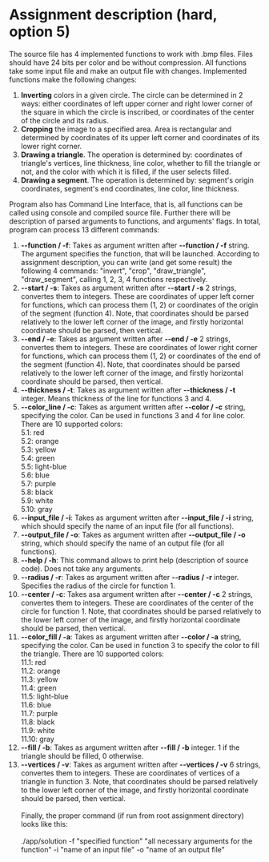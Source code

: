 # Assignment description (hard, option 5)

The source file has 4 implemented functions to work with .bmp files. Files should have 24 bits per color and be without compression. All functions take some input file and make an output file with changes. Implemented functions make the following changes: 

1. **Inverting** colors in a given circle. The circle can be determined in 2 ways: either coordinates of left upper corner and right lower corner of the square in which the circle is inscribed, or coordinates of the center of the circle and its radius.
2. **Cropping** the image to a specified area. Area is rectangular and determined by coordinates of its upper left corner and coordinates of its lower right corner.
3. **Drawing a triangle**. The operation is determined by: coordinates of triangle's vertices, line thickness, line color, whether to fill the triangle or not, and the color with which it is filled, if the user selects filled.
4. **Drawing a segment**. The operation is determined by: segment's origin coordinates, segment's end coordinates, line color, line thickness.

Program also has Command Line Interface, that is, all functions can be called using console and compiled source file. Further there will be description of parsed arguments to functions, and arguments' flags. In total, program can process 13 different commands:
1. **--function / -f**: Takes as argument written after **--function / -f** string. The argument specifies the function, that will be launched. According to assignment description, you can write (and get some result) the following 4 commands: "invert", "crop", "draw_triangle", "draw_segment", calling 1, 2, 3, 4 functions respectively.
2. **--start / -s**: Takes as argument written after **--start / -s** 2 strings, convertes them to integers. These are coordinates of upper left corner for functions, which can process them (1, 2) or coordinates of the origin of the segment (function 4). Note, that coordinates should be parsed relatively to the lower left corner of the image, and firstly horizontal coordinate should be parsed, then vertical.
3. **--end / -e**: Takes as argument written after **--end / -e** 2 strings, convertes them to integers. These are coordinates of lower right corner for functions, which can process them (1, 2) or coordinates of the end of the segment (function 4). Note, that coordinates should be parsed relatively to the lower left corner of the image, and firstly horizontal coordinate should be parsed, then vertical.
4. **--thickness / -t**: Takes as argument written after **--thickness / -t** integer. Means thickness of the line for functions 3 and 4.
5. **--color_line / -c**: Takes as argument written after **--color / -c** string, specifying the color. Can be used in functions 3 and 4 for line color. There are 10 supported colors: \
5.1: red \
5.2: orange \
5.3: yellow \
5.4: green \
5.5: light-blue \
5.6: blue \
5.7: purple \
5.8: black \
5.9: white \
5.10: gray
6. **--input_file / -i**: Takes as argument written after **--input_file / -i** string, which should specify the name of an input file (for all functions).
7. **--output_file / -o**: Takes as argument written after **--output_file / -o** string, which should specify the name of an output file (for all functions).
8. **--help / -h**: This command allows to print help (description of source code). Does not take any arguments.
9. **--radius / -r**: Takes as argument written after **--radius / -r** integer. Specifies the radius of the circle for function 1.
10. **--center / -c**: Takes asa argument written after **--center / -c** 2 strings, convertes them to integers. These are coordinates of the center of the circle for function 1. Note, that coordinates should be parsed relatively to the lower left corner of the image, and firstly horizontal coordinate should be parsed, then vertical.
11. **--color_fill / -a**: Takes as argument written after **--color / -a** string, specifying the color. Can be used in function 3 to specify the color to fill the triangle. There are 10 supported colors: \
11.1: red \
11.2: orange \
11.3: yellow \
11.4: green \
11.5: light-blue \
11.6: blue \
11.7: purple \
11.8: black \
11.9: white \
11.10: gray
12. **--fill / -b**: Takes as argument written after **--fill / -b** integer. 1 if the triangle should be filled, 0 otherwise.
13. **--vertices / -v**: Takes as argument written after **--vertices / -v** 6 strings, convertes them to integers. These are coordinates of vertices of a triangle in function 3. Note, that coordinates should be parsed relatively to the lower left corner of the image, and firstly horizontal coordinate should be parsed, then vertical. \
\
Finally, the proper command (if run from root assignment directory) looks like this: \
\
./app/solution -f "specified function" "all necessary arguments for the function" -i "name of an input file" -o "name of an output file"
